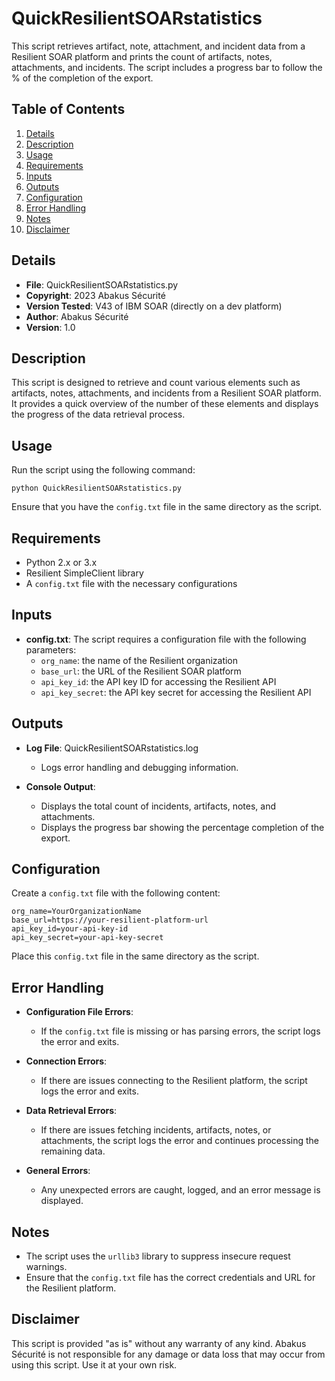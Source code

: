 # QuickResilientSOARstatistics

This script retrieves artifact, note, attachment, and incident data from a Resilient SOAR platform and prints the count of artifacts, notes, attachments, and incidents. The script includes a progress bar to follow the % of the completion of the export.

## Table of Contents

1. [Details](#details)
2. [Description](#description)
3. [Usage](#usage)
4. [Requirements](#requirements)
5. [Inputs](#inputs)
6. [Outputs](#outputs)
7. [Configuration](#configuration)
8. [Error Handling](#error-handling)
9. [Notes](#notes)
10. [Disclaimer](#disclaimer)

## Details

- **File**: QuickResilientSOARstatistics.py
- **Copyright**: 2023 Abakus Sécurité
- **Version Tested**: V43 of IBM SOAR (directly on a dev platform)
- **Author**: Abakus Sécurité
- **Version**: 1.0

## Description

This script is designed to retrieve and count various elements such as artifacts, notes, attachments, and incidents from a Resilient SOAR platform. It provides a quick overview of the number of these elements and displays the progress of the data retrieval process.

## Usage

Run the script using the following command:

    python QuickResilientSOARstatistics.py

Ensure that you have the `config.txt` file in the same directory as the script.

## Requirements

- Python 2.x or 3.x
- Resilient SimpleClient library
- A `config.txt` file with the necessary configurations

## Inputs

- **config.txt**: The script requires a configuration file with the following parameters:
  - `org_name`: the name of the Resilient organization
  - `base_url`: the URL of the Resilient SOAR platform
  - `api_key_id`: the API key ID for accessing the Resilient API
  - `api_key_secret`: the API key secret for accessing the Resilient API

## Outputs

- **Log File**: QuickResilientSOARstatistics.log
  - Logs error handling and debugging information.

- **Console Output**: 
  - Displays the total count of incidents, artifacts, notes, and attachments.
  - Displays the progress bar showing the percentage completion of the export.

## Configuration

Create a `config.txt` file with the following content:

    org_name=YourOrganizationName
    base_url=https://your-resilient-platform-url
    api_key_id=your-api-key-id
    api_key_secret=your-api-key-secret

Place this `config.txt` file in the same directory as the script.

## Error Handling

- **Configuration File Errors**:
  - If the `config.txt` file is missing or has parsing errors, the script logs the error and exits.

- **Connection Errors**:
  - If there are issues connecting to the Resilient platform, the script logs the error and exits.

- **Data Retrieval Errors**:
  - If there are issues fetching incidents, artifacts, notes, or attachments, the script logs the error and continues processing the remaining data.

- **General Errors**:
  - Any unexpected errors are caught, logged, and an error message is displayed.

## Notes

- The script uses the `urllib3` library to suppress insecure request warnings.
- Ensure that the `config.txt` file has the correct credentials and URL for the Resilient platform.

## Disclaimer

This script is provided "as is" without any warranty of any kind. Abakus Sécurité is not responsible for any damage or data loss that may occur from using this script. Use it at your own risk.

